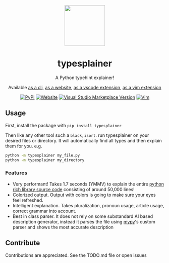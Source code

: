 <div align="center">
<img src="https://i.imgur.com/5IFkzIf.png" width="128px">
<h1>typesplainer</h1>
 A Python typehint explainer!

Available [as a cli](https://pypi.org/project/typesplainer), [as a website](https://wasimaster.xyz/typesplainer/), [as a vscode extension](https://marketplace.visualstudio.com/items?itemName=WasiMaster.typesplainer), [as a vim extension](https://github.com/typesplainer/typesplainer-vim)

[![PyPI](https://img.shields.io/pypi/v/typesplainer?label=cli)](https://pypi.org/project/typesplainer) [![Website](https://img.shields.io/website?url=https%3A%2F%2Fwasimaster.xyz%2Ftypesplainer)](https://wasimaster.xyz/typesplainer/) [![Visual Studio Marketplace Version](https://img.shields.io/visual-studio-marketplace/v/WasiMaster.typesplainer?label=vscode)](https://marketplace.visualstudio.com/items?itemName=WasiMaster.typesplainer) [![Vim](https://img.shields.io/badge/vim-master-orange)](https://github.com/typesplainer/typesplainer-vim)

</div>

## Usage

First, install the package with `pip install typesplainer`

Then like any other tool such a `black`, `isort`. run typesplainer on your desired files or directory. It will automatically find all types and then explain them for you. e.g.

```sh
python -m typesplainer my_file.py
python -m typesplainer my_directory
```

### Features

- Very performant! Takes 1.7 seconds (YMMV) to explain the entire [python rich library source code](https://github.com/Textualize/rich) consisting of around 50,000 lines!
- Colorized output. Output with colors is going to make sure your eyes feel refreshed.
- Intelligent explanation. Takes pluralization, pronoun usage, article usage, correct grammar into account.
- Best in class parser. It does not rely on some substandard AI based description generator, instead it parses the file using [mypy](https://github.com/python/mypy)'s custom parser and shows the most accurate description

## Contribute

Contributions are appreciated. See the TODO.md file or open issues

